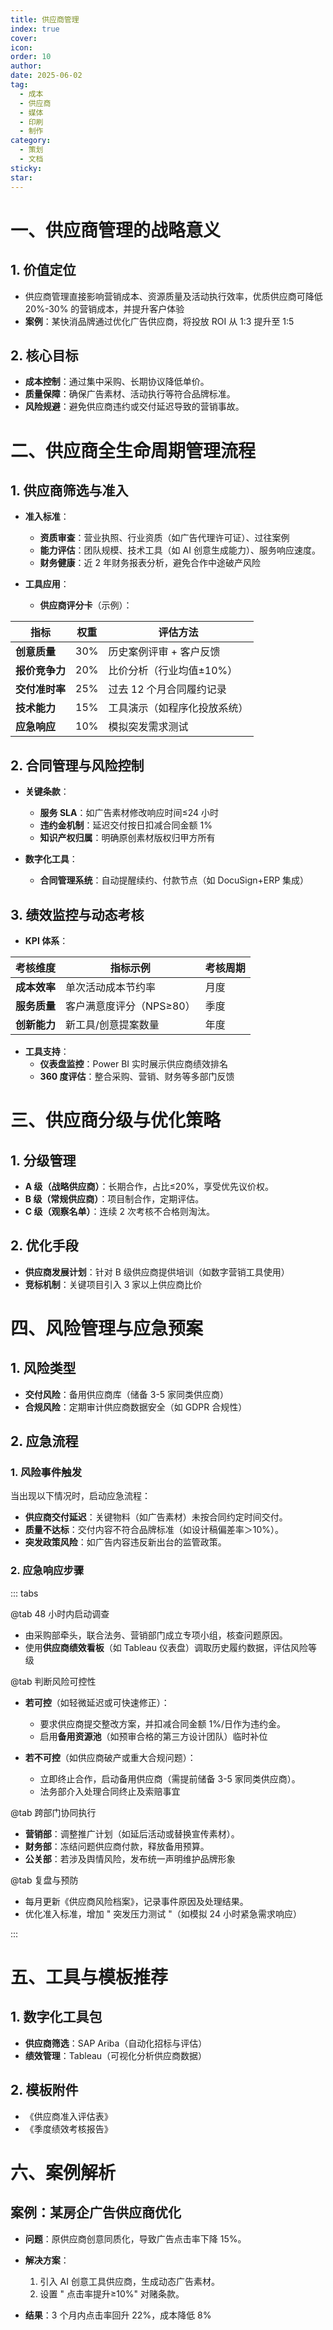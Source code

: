 ```yaml
---
title: 供应商管理
index: true
cover: 
icon: 
order: 10
author: 
date: 2025-06-02
tag:
  - 成本
  - 供应商
  - 媒体
  - 印刷
  - 制作
category:
  - 策划
  - 文档
sticky: 
star: 
---
```


# 一、供应商管理的战略意义

## 1. 价值定位

- 供应商管理直接影响营销成本、资源质量及活动执行效率，优质供应商可降低 20%-30% 的营销成本，并提升客户体验 
- **案例**：某快消品牌通过优化广告供应商，将投放 ROI 从 1:3 提升至 1:5 

## 2. 核心目标

- **成本控制**：通过集中采购、长期协议降低单价。
- **质量保障**：确保广告素材、活动执行等符合品牌标准。
- **风险规避**：避免供应商违约或交付延迟导致的营销事故。

# 二、供应商全生命周期管理流程

## 1. 供应商筛选与准入

- **准入标准**：
	- **资质审查**：营业执照、行业资质（如广告代理许可证）、过往案例 
	- **能力评估**：团队规模、技术工具（如 AI 创意生成能力）、服务响应速度。
	- **财务健康**：近 2 年财务报表分析，避免合作中途破产风险 
	
- **工具应用**：
	- **供应商评分卡**（示例）：

| 指标        | 权重  | 评估方法           |
| --------- | --- | -------------- |
| **创意质量**  | 30% | 历史案例评审 + 客户反馈  |
| **报价竞争力** | 20% | 比价分析（行业均值±10%） |
| **交付准时率** | 25% | 过去 12 个月合同履约记录 |
| **技术能力**  | 15% | 工具演示（如程序化投放系统） |
| **应急响应**  | 10% | 模拟突发需求测试       |

## 2. 合同管理与风险控制

- **关键条款**：
	- **服务 SLA**：如广告素材修改响应时间≤24 小时
	- **违约金机制**：延迟交付按日扣减合同金额 1% 
	- **知识产权归属**：明确原创素材版权归甲方所有
	
- **数字化工具**：
	- **合同管理系统**：自动提醒续约、付款节点（如 DocuSign+ERP 集成） 

## 3. 绩效监控与动态考核

- **KPI 体系**：

|考核维度|指标示例|考核周期|
|---|---|---|
|**成本效率**|单次活动成本节约率|月度|
|**服务质量**|客户满意度评分（NPS≥80）|季度|
|**创新能力**|新工具/创意提案数量|年度|

- **工具支持**：
	- **仪表盘监控**：Power BI 实时展示供应商绩效排名 
	- **360 度评估**：整合采购、营销、财务等多部门反馈 

# 三、供应商分级与优化策略

## 1. 分级管理

- **A 级（战略供应商）**：长期合作，占比≤20%，享受优先议价权。
- **B 级（常规供应商）**：项目制合作，定期评估。
- **C 级（观察名单）**：连续 2 次考核不合格则淘汰。

## 2. 优化手段

- **供应商发展计划**：针对 B 级供应商提供培训（如数字营销工具使用） 
- **竞标机制**：关键项目引入 3 家以上供应商比价 

# 四、风险管理与应急预案

## 1. 风险类型

- **交付风险**：备用供应商库（储备 3-5 家同类供应商） 
- **合规风险**：定期审计供应商数据安全（如 GDPR 合规性） 

## 2. 应急流程

### 1. 风险事件触发

当出现以下情况时，启动应急流程：

- **供应商交付延迟**：关键物料（如广告素材）未按合同约定时间交付。
- **质量不达标**：交付内容不符合品牌标准（如设计稿偏差率＞10%）。
- **突发政策风险**：如广告内容违反新出台的监管政策。

### 2. 应急响应步骤

::: tabs

@tab 48 小时内启动调查

- 由采购部牵头，联合法务、营销部门成立专项小组，核查问题原因。
- 使用**供应商绩效看板**（如 Tableau 仪表盘）调取历史履约数据，评估风险等级 

@tab 判断风险可控性

- **若可控**（如轻微延迟或可快速修正）：
	- 要求供应商提交整改方案，并扣减合同金额 1%/日作为违约金。
	- 启用**备用资源池**（如预审合格的第三方设计团队）临时补位 
	
- **若不可控**（如供应商破产或重大合规问题）：
	- 立即终止合作，启动备用供应商（需提前储备 3-5 家同类供应商）。
	- 法务部介入处理合同终止及索赔事宜 

@tab 跨部门协同执行

- **营销部**：调整推广计划（如延后活动或替换宣传素材）。
- **财务部**：冻结问题供应商付款，释放备用预算。
- **公关部**：若涉及舆情风险，发布统一声明维护品牌形象 

@tab 复盘与预防

- 每月更新《供应商风险档案》，记录事件原因及处理结果。
- 优化准入标准，增加 " 突发压力测试 "（如模拟 24 小时紧急需求响应） 

:::

# 五、工具与模板推荐

## 1. 数字化工具包

- **供应商筛选**：SAP Ariba（自动化招标与评估） 
- **绩效管理**：Tableau（可视化分析供应商数据） 

## 2. 模板附件

- 《供应商准入评估表》
- 《季度绩效考核报告》

# 六、案例解析

## **案例：某房企广告供应商优化**

- **问题**：原供应商创意同质化，导致广告点击率下降 15%。
- **解决方案**：
	1. 引入 AI 创意工具供应商，生成动态广告素材。
	2. 设置 " 点击率提升≥10%" 对赌条款。
	
- **结果**：3 个月内点击率回升 22%，成本降低 8% 
